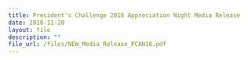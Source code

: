 ```yaml
---
title: President's Challenge 2018 Appreciation Night Media Release
date: 2018-11-28
layout: file
description: ""
file_url: /files/NEW_Media_Release_PCAN18.pdf
---
```

